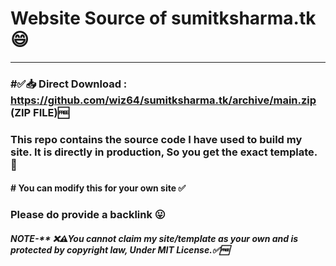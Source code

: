 # Website Source of sumitksharma.tk :smile:
------
### #✅📥 Direct Download : https://github.com/wiz64/sumitksharma.tk/archive/main.zip (ZIP FILE)🆓
### This repo contains the source code I have used to build my site. It is directly in production, So you get the exact template. 💯
#### # You can modify this for your own site ✅
### Please do provide a backlink :stuck_out_tongue:
##### NOTE-** ❌⚠You cannot claim my site/template as your own and is protected by copyright law, Under MIT License.✅🆓

